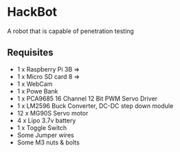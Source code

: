 # HackBot
A robot that is capable of penetration testing

## Requisites
- 1 x Raspberry Pi 3B =>
- 1 x Micro SD card 8 =>
- 1 x WebCam
- 1 x Powe Bank
- 1 x PCA9685 16 Channel 12 Bit PWM Servo Driver
- 1 x LM2596 Buck Converter, DC-DC step down module
- 12 x MG90S Servo motor
- 4 x Lipo 3.7v battery
- 1 x Toggle Switch
- Some Jumper wires
- Some M3 nuts & bolts
